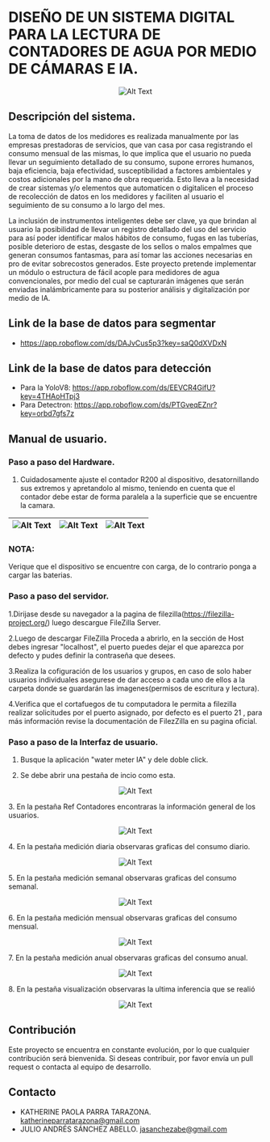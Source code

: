 # DISEÑO DE UN SISTEMA DIGITAL PARA LA LECTURA DE CONTADORES DE AGUA POR MEDIO DE CÁMARAS E IA. 

<p align="center">
  <img src="https://i.imgur.com/2JUb7EV.png" alt="Alt Text">
</p>


## Descripción del sistema.

La toma de datos de los medidores es realizada manualmente por las empresas prestadoras de servicios, que van casa por casa registrando el consumo mensual de las mismas, lo que implica que el usuario no pueda llevar un seguimiento detallado de su consumo, supone errores humanos, baja eficiencia, baja efectividad, susceptibilidad a factores ambientales y costos adicionales por la mano de obra requerida. Esto lleva a la necesidad de crear sistemas y/o elementos que automaticen o digitalicen el proceso de recolección de datos en los medidores y faciliten al usuario el seguimiento de su consumo a lo largo del mes.

La inclusión de instrumentos inteligentes debe ser clave, ya que brindan al usuario la posibilidad de llevar un registro detallado del uso del servicio para así poder identificar malos hábitos de consumo, fugas en las tuberías, posible deterioro de estas, desgaste de los sellos o malos empalmes que generan consumos fantasmas, para así tomar las acciones necesarias en pro de evitar sobrecostos generados. Este proyecto pretende implementar un módulo o estructura de fácil acople para medidores de agua convencionales, por medio del cual se capturarán imágenes que serán enviadas inalámbricamente para su posterior análisis y digitalización por medio de IA. 

## Link de la base de datos para segmentar
* https://app.roboflow.com/ds/DAJvCus5p3?key=saQ0dXVDxN

## Link de la base de datos para detección 
* Para la YoloV8: https://app.roboflow.com/ds/EEVCR4GifU?key=4THAoHTpj3
* Para Detectron: https://app.roboflow.com/ds/PTGveqEZnr?key=orbd7gfs7z

## Manual de usuario. 

### Paso a paso del Hardware.
1. Cuidadosamente ajuste el contador R200 al dispositivo, desatornillando sus extremos y apretandolo al mismo, teniendo en cuenta que el contador debe estar de forma paralela a la superficie que se encuentre la camara.

| ![Alt Text](https://i.imgur.com/3TAgVZ6.jpg) | ![Alt Text](https://i.imgur.com/BaZHDOm.jpg)  | ![Alt Text](https://i.imgur.com/JFChdmN.jpg)  |
|----------------------------------------------|---------------------------------------------|---------------------------------------------|

### NOTA: 
Verique que el dispositivo se encuentre con carga, de lo contrario ponga a cargar las baterias. 

### Paso a paso del servidor.
1.Dirijase desde su navegador a la pagina de filezilla(https://filezilla-project.org/) luego descargue FileZilla Server.

2.Luego de descargar FileZilla Proceda a abrirlo, en la sección de Host debes ingresar "localhost", el puerto puedes dejar el que aparezca por defecto y pudes definir la contraseña que desees.

3.Realiza la cofiguración de los usuarios y grupos, en caso de solo haber usuarios individuales asegurese de dar acceso a cada uno de ellos a la carpeta donde se guardarán las imagenes(permisos de escritura y lectura).

4.Verifica que el cortafuegos de tu computadora le permita a filezilla realizar solicitudes por el puerto asignado, por defecto es el puerto 21 , para más información revise la documentación de FilezZilla en su pagina oficial.

### Paso a paso de la Interfaz de usuario.
1. Busque la aplicación "water meter IA" y dele doble click.
   
2. Se debe abrir una pestaña de incio como esta.
<p align="center">
  <img src="https://i.imgur.com/9qoZ4Hj.png" alt="Alt Text">
</p>
3. En la pestaña Ref Contadores encontraras la información general de los usuarios.
<p align="center">
  <img src="https://i.imgur.com/FFEQMcV.png" alt="Alt Text">
</p>
4. En la pestaña medición diaria observaras graficas del consumo diario.
<p align="center">
  <img src="https://i.imgur.com/7Dku74f.png" alt="Alt Text">
</p>
5. En la pestaña medición semanal observaras graficas del consumo semanal.
<p align="center">
  <img src="https://i.imgur.com/hcb77sv.png" alt="Alt Text">
</p>
6. En la pestaña medición mensual observaras graficas del consumo mensual.
<p align="center">
  <img src="https://i.imgur.com/p7HhSBp.png" alt="Alt Text">
</p>
7. En la pestaña medición anual observaras graficas del consumo anual.
<p align="center">
  <img src="https://i.imgur.com/gjcs74i.png" alt="Alt Text">
</p>
8. En la pestaña visualización observaras la ultima inferencia que se realió
<p align="center">
  <img src="https://i.imgur.com/577xzOy.png" alt="Alt Text">
</p>

## Contribución
Este proyecto se encuentra en constante evolución, por lo que cualquier contribución será bienvenida. Si deseas contribuir, por favor envía un pull request o contacta al equipo de desarrollo.

## Contacto
* KATHERINE PAOLA PARRA TARAZONA. katherineparratarazona@gmail.com 
* JULIO ANDRÉS SÁNCHEZ ABELLO. jasanchezabe@gmail.com 
